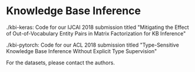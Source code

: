 # Knowledge Base Inference
./kbi-keras: Code for our IJCAI 2018 submission titled "Mitigating the Effect of Out-of-Vocabulary Entity Pairs in Matrix Factorization for KB Inference" 

./kbi-pytorch: Code for our ACL 2018 submission titled "Type-Sensitive Knowledge Base Inference Without Explicit Type Supervision" 


For the datasets, please contact the authors. 


